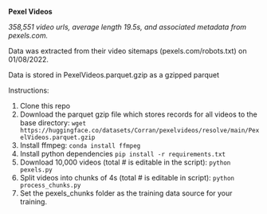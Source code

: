 
**Pexel Videos**

*358,551 video urls, average length 19.5s, and associated metadata from pexels.com.*

Data was extracted from their video sitemaps (pexels.com/robots.txt) on 01/08/2022.

Data is stored in PexelVideos.parquet.gzip as a gzipped parquet

Instructions:
1. Clone this repo
2. Download the parquet gzip file which stores records for all videos to the base directory: `wget https://huggingface.co/datasets/Corran/pexelvideos/resolve/main/PexelVideos.parquet.gzip`
3. Install ffmpeg: `conda install ffmpeg`
4. Install python dependencies `pip install -r requirements.txt`
5. Download 10,000 videos (total # is editable in the script): `python pexels.py`
6. Split videos into chunks of 4s (total # is editable in script): `python process_chunks.py`
7. Set the pexels_chunks folder as the training data source for your training.

